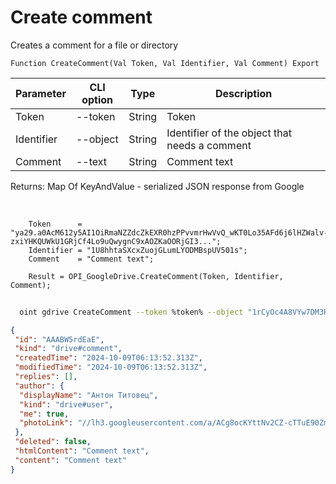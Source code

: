 ﻿---
sidebar_position: 1
---

# Create comment
 Creates a comment for a file or directory



`Function CreateComment(Val Token, Val Identifier, Val Comment) Export`

  | Parameter | CLI option | Type | Description |
  |-|-|-|-|
  | Token | --token | String | Token |
  | Identifier | --object | String | Identifier of the object that needs a comment |
  | Comment | --text | String | Comment text |

  
  Returns:  Map Of KeyAndValue - serialized JSON response from Google

<br/>




```bsl title="Code example"
    Token      = "ya29.a0AcM612y5AI1OiRmaNZZdcZkEXR0hzPPvvmrHwVvQ_wKT0Lo35AFd6j6lHZWalv-zxiYHKQUWkU1GRjCf4Lo9uQwygnC9xAOZKaOORjGI3...";
    Identifier = "1U8hhtaSXcxZuojGLumLYODMBspUV501s";
    Comment    = "Comment text";

    Result = OPI_GoogleDrive.CreateComment(Token, Identifier, Comment);
```



```sh title="CLI command example"
    
  oint gdrive CreateComment --token %token% --object "1rCyOc4A8VYw7DM3HV55P9BuKWayJOSvW" --text %text%

```

```json title="Result"
{
 "id": "AAABW5rdEaE",
 "kind": "drive#comment",
 "createdTime": "2024-10-09T06:13:52.313Z",
 "modifiedTime": "2024-10-09T06:13:52.313Z",
 "replies": [],
 "author": {
  "displayName": "Антон Титовец",
  "kind": "drive#user",
  "me": true,
  "photoLink": "//lh3.googleusercontent.com/a/ACg8ocKYttNv2CZ-cTTuE90Zmht_PwnGc0YnjM1IUllXsTVORfZFVPU=s50-c-k-no"
 },
 "deleted": false,
 "htmlContent": "Comment text",
 "content": "Comment text"
}
```
